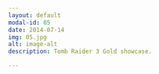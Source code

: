 ```yaml
---
layout: default
modal-id: 05
date: 2014-07-14
img: 05.jpg
alt: image-alt
description: Tomb Raider 3 Gold showcase.

---
```

 